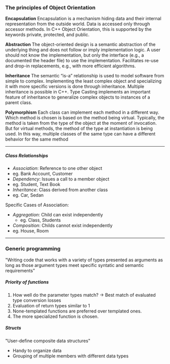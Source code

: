 ### The principles of Object Orientation

__Encapsulation__
Encapsulation is a mechanism hiding data and their internal representation from the outside world. Data is accessed only through accessor methods. In C++ Object Orientation, this is supported by the keywords private, protected, and public.

__Abstraction__
The object-oriented design is a semantic abstraction of the underlying thing and does not follow or imply implementation logic. A user should not know the implementation, but only the interface (e.g., a documented the header file) to use the implementation. Facilitates re-use and drop-in replacements, e.g., with more efficient algorithms.

__Inheritance__
The semantic “is-a” relationship is used to model software from simple to complex. Implementing the least complex object and specializing it with more specific versions is done through inheritance. Multiple inheritance is possible in C++. Type Casting implements an important feature of inheritance to generalize complex objects to instances of a parent class.

__Polymorphism__
Each class can implement each method in a different way. Which method is chosen is based on the method being virtual. Typically, the method is taken from the type of the object at the moment of invocation. But for virtual methods, the method of the type at instantiation is being used. In this way, multiple classes of the same type can have a different behavior for the same method

---
##### Class Relationships

- *Association*: Reference to one other object
- eg. Bank Account, Customer
- *Dependency*: Issues a call to a member object
- eg. Student, Text Book
- *Inheritance*: Class derived from another class
- eg. Car, Sedan

Specific Cases of Association:
 - *Aggregation*: Child can exist independently
	 - eg. Class, Students
- *Composition*: Childs cannot exist independently
- eg. House, Room

---

### Generic programming
"Writing code that works with a variety of types presented as arguments as long as those argument types meet specific syntatic and semantic requirements"

##### Priority of functions
1. How well do the parameter types match? -> Best match of evaluated type conversion losses
2. Evaluation of return types similar to 1
3. None-templated functions are preferred over templated ones.
4. The more specialized function is chosen.

##### Structs
"User-define composite data structures"
- Handy to organize data
- Grouping of multiple members with different data types